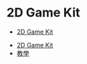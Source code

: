 # 2D Game Kit

<!-- TOC -->
* [2D Game Kit](#2d-game-kit)
<!-- TOC -->

- [2D Game Kit](https://assetstore.unity.com/packages/templates/tutorials/2d-game-kit-107098)
- [教學](https://learn.unity.com/project/2d-game-kit)

